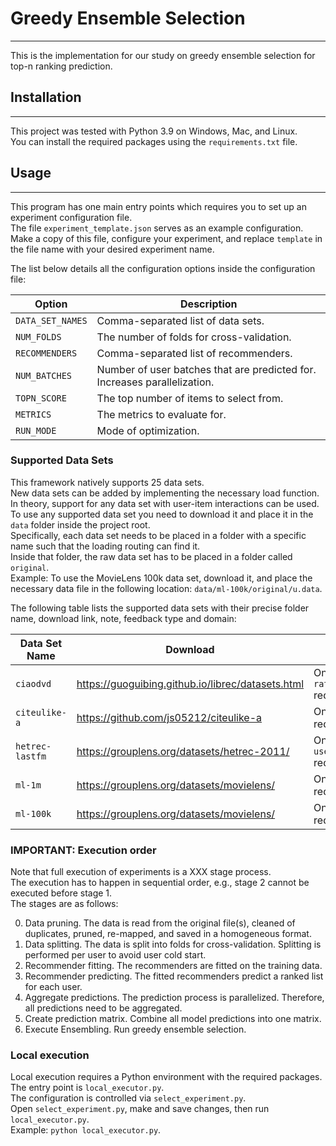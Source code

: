 # Greedy Ensemble Selection

---
This is the implementation for our study on greedy ensemble selection for top-n ranking prediction. 

## Installation

---
This project was tested with Python 3.9 on Windows, Mac, and Linux.  
You can install the required packages using the `requirements.txt` file.  

## Usage

---
This program has one main entry points which requires you to set up an experiment configuration file.  
The file `experiment_template.json` serves as an example configuration.  
Make a copy of this file, configure your experiment, and replace `template` in the file name with your desired
experiment name.

The list below details all the configuration options inside the configuration file:

| Option                          | Description                                                                     |
|---------------------------------|---------------------------------------------------------------------------------|
| `DATA_SET_NAMES`                | Comma-separated list of data sets.                                              |
| `NUM_FOLDS`                     | The number of folds for cross-validation.                                       |
| `RECOMMENDERS`                  | Comma-separated list of recommenders.                                           |
| `NUM_BATCHES`                   | Number of user batches that are predicted for. Increases parallelization.       |
| `TOPN_SCORE`                    | The top number of items to select from.                                         |
| `METRICS`                       | The metrics to evaluate for.                                                    |
| `RUN_MODE`                      | Mode of optimization.                                                           |

### Supported Data Sets

This framework natively supports 25 data sets.  
New data sets can be added by implementing the necessary load function.  
In theory, support for any data set with user-item interactions can be used.  
To use any supported data set you need to download it and place it in the `data` folder inside the project root.  
Specifically, each data set needs to be placed in a folder with a specific name such that the loading routing can find
it.  
Inside that folder, the raw data set has to be placed in a folder called `original`.  
Example: To use the MovieLens 100k data set, download it, and place the necessary data file in the following
location: `data/ml-100k/original/u.data`.

The following table lists the supported data sets with their precise folder name, download link, note, feedback type and
domain:

| Data Set Name       | Download                                                                             | Notes                                                                                          | Feedback Type | Domain    |
|---------------------|--------------------------------------------------------------------------------------|------------------------------------------------------------------------------------------------|---------------|-----------|
| `ciaodvd`           | https://guoguibing.github.io/librec/datasets.html                                    | Only `movie-ratings.txt` required.                                                             | Explicit      | Movies    |
| `citeulike-a`       | https://github.com/js05212/citeulike-a                                               | Only `users.dat` required.                                                                     | Implicit      | Articles  |
| `hetrec-lastfm`     | https://grouplens.org/datasets/hetrec-2011/                                          | Only `user_artists.dat` required.                                                              | Implicit      | Music     |
| `ml-1m`             | https://grouplens.org/datasets/movielens/                                            | Only `ratings.dat` required.                                                                   | Explicit      | Movies    |
| `ml-100k`           | https://grouplens.org/datasets/movielens/                                            | Only `u.data` required.                                                                        | Explicit      | Movies    |

### IMPORTANT: Execution order

Note that full execution of experiments is a XXX stage process.  
The execution has to happen in sequential order, e.g., stage 2 cannot be executed before stage 1.  
The stages are as follows:
<ol start="0">
    <li>Data pruning. The data is read from the original file(s), cleaned of duplicates, pruned, re-mapped, and saved in a homogeneous format.</li>
    <li>Data splitting. The data is split into folds for cross-validation. Splitting is performed per user to avoid user cold start.</li>
    <li>Recommender fitting. The recommenders are fitted on the training data.</li>
    <li>Recommender predicting. The fitted recommenders predict a ranked list for each user.</li>
	<li>Aggregate predictions. The prediction process is parallelized. Therefore, all predictions need to be aggregated.</li>
	<li>Create prediction matrix. Combine all model predictions into one matrix.</li>
	<li>Execute Ensembling. Run greedy ensemble selection.</li>
</ol>

###  Local execution

Local execution requires a Python environment with the required packages.
The entry point is `local_executor.py`.  
The configuration is controlled via `select_experiment.py`.  
Open `select_experiment.py`, make and save changes, then run `local_executor.py`.  
Example: `python local_executor.py`.
